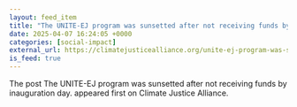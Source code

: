 ```yaml
---
layout: feed_item
title: "The UNITE-EJ program was sunsetted after not receiving funds by inauguration day."
date: 2025-04-07 16:24:05 +0000
categories: [social-impact]
external_url: https://climatejusticealliance.org/unite-ej-program-was-sunsetted-after-not-receiving-funds-by-inauguration-day/
is_feed: true
---
```


The post The UNITE-EJ program was sunsetted after not receiving funds by inauguration day. appeared first on Climate Justice Alliance.
